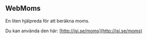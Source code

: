 WebMoms
-

En liten hjälpreda för att beräkna moms.

Du kan använda den här: [http://jsi.se/moms](http://jsi.se/moms)
